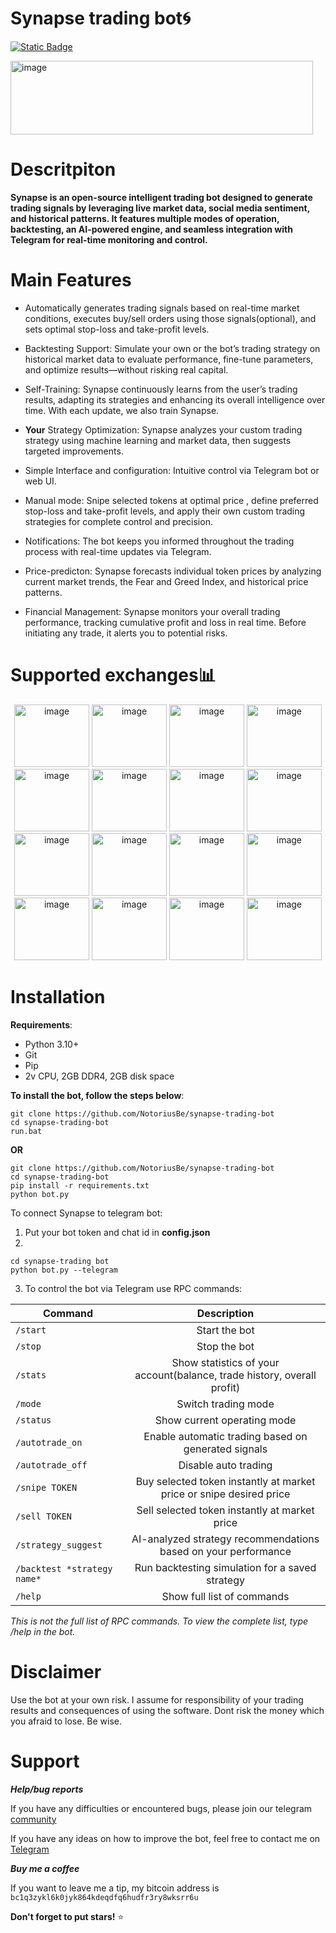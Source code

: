# Synapse trading bot🌀
[![Static Badge](https://img.shields.io/badge/Telegram-Channel-Link?style=for-the-badge&logo=Telegram&logoColor=white&logoSize=auto&color=blue)](https://t.me/+pB6j65Kv7cdjZmU0)

<img width="484" height="118" alt="image" src="https://github.com/user-attachments/assets/87a4f93a-1d8d-4aba-86f6-6a2ce2b18ebf" />



# Descritpiton
**Synapse is an open-source intelligent trading bot designed to generate trading signals by leveraging live market data, social media sentiment, and historical patterns. It features multiple modes of operation, backtesting, an AI-powered engine, and seamless integration with Telegram for real-time monitoring and control.**

# Main Features
- Automatically generates trading signals based on real-time market conditions, executes buy/sell orders using those signals(optional), and sets optimal stop-loss and take-profit levels.
           
- Backtesting Support: Simulate your own or the bot’s trading strategy on historical market data to evaluate performance, fine-tune parameters, and optimize results—without risking real capital.
           
- Self-Training: Synapse continuously learns from the user’s trading results, adapting its strategies and enhancing its overall intelligence over time. With each update, we also train Synapse.

- **Your** Strategy Optimization: Synapse analyzes your custom trading strategy using machine learning and market data, then suggests targeted improvements.

- Simple Interface and configuration: Intuitive control via Telegram bot or web UI.

- Manual mode: Snipe selected tokens at optimal price , define preferred stop-loss and take-profit levels, and apply their own custom trading strategies for complete control and precision.

- Notifications: The bot keeps you informed throughout the trading process with real-time updates via Telegram.

- Price-predicton: Synapse forecasts individual token prices by analyzing current market trends, the Fear and Greed Index, and historical price patterns.

- Financial Management: Synapse monitors your overall trading performance, tracking cumulative profit and loss in real time. Before initiating any trade, it alerts you to potential risks.



# Supported exchanges📊
<div align="center">
<img width="120" height="100" alt="image" src="https://github.com/user-attachments/assets/90d8ca5a-71d8-404d-80a4-578e1efe2db9" />  <img width="120" height="100" alt="image" src="https://github.com/user-attachments/assets/900cb4eb-8d14-4b51-97b1-3c515ea60141" />  <img width="120" height="100" alt="image" src="https://github.com/user-attachments/assets/cdc3f7ef-6ad4-423c-b0bc-8669761774db" />  <img width="120" height="100" alt="image" src="https://github.com/user-attachments/assets/faec88fc-4946-48e7-b98f-157e2234e7f8" />  <img width="120" height="100" alt="image" src="https://github.com/user-attachments/assets/0f836b8b-5f4b-4ddb-a1d2-7318d883d51f" />  <img width="120" height="100" alt="image" src="https://github.com/user-attachments/assets/29df4163-dd45-42ff-96dc-aec0e5d1788a" />  <img width="120" height="100" alt="image" src="https://github.com/user-attachments/assets/8c1e6327-f80d-42a7-a918-5fd5c4daf441" />  <img width="120" height="100" alt="image" src="https://github.com/user-attachments/assets/f4008a15-a371-4bc5-9ca0-95839eb2afbf" />  <img width="120" height="100" alt="image" src="https://github.com/user-attachments/assets/eaafbfe9-1359-4068-a321-b4d982739edf" />  <img width="120" height="100" alt="image" src="https://github.com/user-attachments/assets/492b1317-cbdf-4a17-b67e-eebbe47a4315" />  <img width="120" height="100" alt="image" src="https://github.com/user-attachments/assets/31fbf32d-dfbb-4bd8-b10d-782c6fc3a74f" />  <img width="120" height="100" alt="image" src="https://github.com/user-attachments/assets/9b61064c-e4a7-4458-9331-c04c746cf5b8" />  <img width="120" height="100" alt="image" src="https://github.com/user-attachments/assets/c9b41a39-344d-4163-84b5-d281c1c5c9a2" />  <img width="120" height="100" alt="image" src="https://github.com/user-attachments/assets/b21dddf6-5787-4da0-a2d9-440e91f71dd2" />  <img width="120" height="100" alt="image" src="https://github.com/user-attachments/assets/73741faf-0aa5-4967-bbea-ec101da6b9d2" />  <img width="120" height="100" alt="image" src="https://github.com/user-attachments/assets/2af7c9c2-5bf1-4770-accd-785e87c1fb51" />
















 </div>

# Installation 
**Requirements**:
- Python 3.10+
- Git
- Pip
- 2v CPU, 2GB DDR4, 2GB disk space

**To install the bot, follow the steps below**:
```shell
git clone https://github.com/NotoriusBe/synapse-trading-bot
cd synapse-trading-bot
run.bat
```
 **OR**
 ```shell
git clone https://github.com/NotoriusBe/synapse-trading-bot
cd synapse-trading-bot
pip install -r requirements.txt
python bot.py
```
To connect Synapse to telegram bot:
1. Put your bot token and chat id in **config.json**
2.
 ```shell
cd synapse-trading bot
python bot.py --telegram
```
3. To control the bot via Telegram use RPC commands:


| Command | Description |
|----------------------------|:-------------------------------------------------------------------------------------------------------------:|
| `/start`     | Start the bot |       
| `/stop`               | Stop the bot |
| `/stats`              |  Show statistics of your account(balance, trade history, overall profit) |
| `/mode` | Switch trading mode |
|`/status` | Show current operating mode |
| `/autotrade_on` | Enable automatic trading based on generated signals |
| `/autotrade_off` | Disable auto trading |
| `/snipe TOKEN` | Buy selected token instantly at market price or snipe desired price |
| `/sell TOKEN` | Sell selected token instantly at market price |
| `/strategy_suggest` | AI-analyzed strategy recommendations based on your performance |
| `/backtest *strategy name*` | Run backtesting simulation for a saved strategy |
| `/help` | Show full list of commands |

*This is not the full list of RPC commands. To view the complete list, type /help in the bot.*

# Disclaimer
Use the bot at your own risk. I assume for responsibility of your trading results and consequences of using the software. Dont risk the money which you afraid to lose. Be wise.

# Support

***Help/bug reports***

If you have any difficulties or encountered bugs, please join our telegram [community](https://t.me/+9j5RcKMfT5s4M2Q0)

If you have any ideas on how to improve the bot, feel free to contact me on [Telegram](https://t.me/@Hhubbinmo3)

***Buy me a coffee***

If you want to leave me a tip, my bitcoin address is `bc1q3zykl6k0jyk864kdeqdfq6hudfr3ry8wksrr6u`


**Don't forget to put stars!** ⭐














